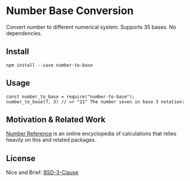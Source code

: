 # Number Base Conversion

Convert number to different numerical system.  Supports 35 bases.  No dependencies.

## Install

```
npm install --save number-to-base
```

## Usage

```node
const number_to_base = require("number-to-base");
number_to_base(7, 3) // => "21" The number seven in base 3 notation:
```

## Motivation & Related Work

[Number Reference](http://www.number-reference.com) is an online encyclopedia
of calculations that relies heavily on this and related packages.

## License

Nice and Brief: [BSD-3-Clause](./LICENSE)
